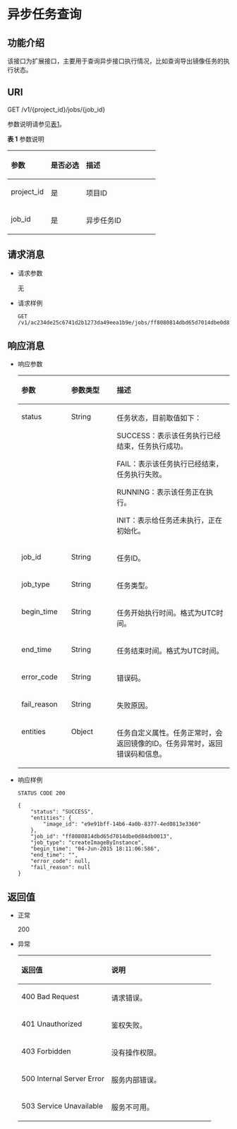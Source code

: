 # 异步任务查询<a name="ZH-CN_TOPIC_0022473688"></a>

## 功能介绍<a name="section6534076917543"></a>

该接口为扩展接口，主要用于查询异步接口执行情况，比如查询导出镜像任务的执行状态。

## URI<a name="section5323664117543"></a>

GET /v1/\{project\_id\}/jobs/\{job\_id\}

参数说明请参见[表1](#table4357530317543)。

**表 1**  参数说明

<a name="table4357530317543"></a>
<table><thead align="left"><tr id="row4437355317543"><th class="cellrowborder" valign="top" width="26.950000000000003%" id="mcps1.2.4.1.1"><p id="p3748803717543"><a name="p3748803717543"></a><a name="p3748803717543"></a>参数</p>
</th>
<th class="cellrowborder" valign="top" width="23.830000000000002%" id="mcps1.2.4.1.2"><p id="p1663218617543"><a name="p1663218617543"></a><a name="p1663218617543"></a>是否必选</p>
</th>
<th class="cellrowborder" valign="top" width="49.220000000000006%" id="mcps1.2.4.1.3"><p id="p502984817543"><a name="p502984817543"></a><a name="p502984817543"></a>描述</p>
</th>
</tr>
</thead>
<tbody><tr id="row476451817543"><td class="cellrowborder" valign="top" width="26.950000000000003%" headers="mcps1.2.4.1.1 "><p id="p5038164417543"><a name="p5038164417543"></a><a name="p5038164417543"></a>project_id</p>
</td>
<td class="cellrowborder" valign="top" width="23.830000000000002%" headers="mcps1.2.4.1.2 "><p id="p5438136317543"><a name="p5438136317543"></a><a name="p5438136317543"></a>是</p>
</td>
<td class="cellrowborder" valign="top" width="49.220000000000006%" headers="mcps1.2.4.1.3 "><p id="p4281427417543"><a name="p4281427417543"></a><a name="p4281427417543"></a>项目ID</p>
</td>
</tr>
<tr id="row4978415317543"><td class="cellrowborder" valign="top" width="26.950000000000003%" headers="mcps1.2.4.1.1 "><p id="p598456817543"><a name="p598456817543"></a><a name="p598456817543"></a>job_id</p>
</td>
<td class="cellrowborder" valign="top" width="23.830000000000002%" headers="mcps1.2.4.1.2 "><p id="p1498798817543"><a name="p1498798817543"></a><a name="p1498798817543"></a>是</p>
</td>
<td class="cellrowborder" valign="top" width="49.220000000000006%" headers="mcps1.2.4.1.3 "><p id="p606747617543"><a name="p606747617543"></a><a name="p606747617543"></a>异步任务ID</p>
</td>
</tr>
</tbody>
</table>

## 请求消息<a name="section5460728517543"></a>

-   请求参数

    无

-   请求样例

    ```
    GET /v1/ac234de25c6741d2b1273da49eea1b9e/jobs/ff8080814dbd65d7014dbe0d84db0013
    ```


## 响应消息<a name="section5889951917543"></a>

-   响应参数

    <a name="table528379811520"></a>
    <table><thead align="left"><tr id="row1392930311520"><th class="cellrowborder" valign="top" width="23.51%" id="mcps1.1.4.1.1"><p id="p5453179311520"><a name="p5453179311520"></a><a name="p5453179311520"></a>参数</p>
    </th>
    <th class="cellrowborder" valign="top" width="21.52%" id="mcps1.1.4.1.2"><p id="p574394205922"><a name="p574394205922"></a><a name="p574394205922"></a>参数类型</p>
    </th>
    <th class="cellrowborder" valign="top" width="54.97%" id="mcps1.1.4.1.3"><p id="p5499914011520"><a name="p5499914011520"></a><a name="p5499914011520"></a>描述</p>
    </th>
    </tr>
    </thead>
    <tbody><tr id="row2574533511520"><td class="cellrowborder" valign="top" width="23.51%" headers="mcps1.1.4.1.1 "><p id="p499736211520"><a name="p499736211520"></a><a name="p499736211520"></a>status</p>
    </td>
    <td class="cellrowborder" valign="top" width="21.52%" headers="mcps1.1.4.1.2 "><p id="p46525967205922"><a name="p46525967205922"></a><a name="p46525967205922"></a>String</p>
    </td>
    <td class="cellrowborder" valign="top" width="54.97%" headers="mcps1.1.4.1.3 "><p id="p213318211520"><a name="p213318211520"></a><a name="p213318211520"></a>任务状态，目前取值如下：</p>
    <p id="p1919864211520"><a name="p1919864211520"></a><a name="p1919864211520"></a>SUCCESS：表示该任务执行已经结束，任务执行成功。</p>
    <p id="p3857005011520"><a name="p3857005011520"></a><a name="p3857005011520"></a>FAIL：表示该任务执行已经结束，任务执行失败。</p>
    <p id="p1158613711520"><a name="p1158613711520"></a><a name="p1158613711520"></a>RUNNING：表示该任务正在执行。</p>
    <p id="p3716637511520"><a name="p3716637511520"></a><a name="p3716637511520"></a>INIT：表示给任务还未执行，正在初始化。</p>
    </td>
    </tr>
    <tr id="row6606192511520"><td class="cellrowborder" valign="top" width="23.51%" headers="mcps1.1.4.1.1 "><p id="p4941574211520"><a name="p4941574211520"></a><a name="p4941574211520"></a>job_id</p>
    </td>
    <td class="cellrowborder" valign="top" width="21.52%" headers="mcps1.1.4.1.2 "><p id="p10506968205922"><a name="p10506968205922"></a><a name="p10506968205922"></a>String</p>
    </td>
    <td class="cellrowborder" valign="top" width="54.97%" headers="mcps1.1.4.1.3 "><p id="p4325217111520"><a name="p4325217111520"></a><a name="p4325217111520"></a>任务ID。</p>
    </td>
    </tr>
    <tr id="row5372522511520"><td class="cellrowborder" valign="top" width="23.51%" headers="mcps1.1.4.1.1 "><p id="p5677596811520"><a name="p5677596811520"></a><a name="p5677596811520"></a>job_type</p>
    </td>
    <td class="cellrowborder" valign="top" width="21.52%" headers="mcps1.1.4.1.2 "><p id="p45758078205922"><a name="p45758078205922"></a><a name="p45758078205922"></a>String</p>
    </td>
    <td class="cellrowborder" valign="top" width="54.97%" headers="mcps1.1.4.1.3 "><p id="p3545068711520"><a name="p3545068711520"></a><a name="p3545068711520"></a>任务类型。</p>
    </td>
    </tr>
    <tr id="row5062073411520"><td class="cellrowborder" valign="top" width="23.51%" headers="mcps1.1.4.1.1 "><p id="p663876511520"><a name="p663876511520"></a><a name="p663876511520"></a>begin_time</p>
    </td>
    <td class="cellrowborder" valign="top" width="21.52%" headers="mcps1.1.4.1.2 "><p id="p15416808205922"><a name="p15416808205922"></a><a name="p15416808205922"></a>String</p>
    </td>
    <td class="cellrowborder" valign="top" width="54.97%" headers="mcps1.1.4.1.3 "><p id="p86908111520"><a name="p86908111520"></a><a name="p86908111520"></a>任务开始执行时间。格式为UTC时间。</p>
    </td>
    </tr>
    <tr id="row782172911520"><td class="cellrowborder" valign="top" width="23.51%" headers="mcps1.1.4.1.1 "><p id="p2958027411520"><a name="p2958027411520"></a><a name="p2958027411520"></a>end_time</p>
    </td>
    <td class="cellrowborder" valign="top" width="21.52%" headers="mcps1.1.4.1.2 "><p id="p40801918205922"><a name="p40801918205922"></a><a name="p40801918205922"></a>String</p>
    </td>
    <td class="cellrowborder" valign="top" width="54.97%" headers="mcps1.1.4.1.3 "><p id="p4719198811520"><a name="p4719198811520"></a><a name="p4719198811520"></a>任务结束时间。格式为UTC时间。</p>
    </td>
    </tr>
    <tr id="row2207471011520"><td class="cellrowborder" valign="top" width="23.51%" headers="mcps1.1.4.1.1 "><p id="p4322112411520"><a name="p4322112411520"></a><a name="p4322112411520"></a>error_code</p>
    </td>
    <td class="cellrowborder" valign="top" width="21.52%" headers="mcps1.1.4.1.2 "><p id="p16621098205922"><a name="p16621098205922"></a><a name="p16621098205922"></a>String</p>
    </td>
    <td class="cellrowborder" valign="top" width="54.97%" headers="mcps1.1.4.1.3 "><p id="p1125016611520"><a name="p1125016611520"></a><a name="p1125016611520"></a>错误码。</p>
    </td>
    </tr>
    <tr id="row3414263711520"><td class="cellrowborder" valign="top" width="23.51%" headers="mcps1.1.4.1.1 "><p id="p1409017611520"><a name="p1409017611520"></a><a name="p1409017611520"></a>fail_reason</p>
    </td>
    <td class="cellrowborder" valign="top" width="21.52%" headers="mcps1.1.4.1.2 "><p id="p4131665205922"><a name="p4131665205922"></a><a name="p4131665205922"></a>String</p>
    </td>
    <td class="cellrowborder" valign="top" width="54.97%" headers="mcps1.1.4.1.3 "><p id="p45364511520"><a name="p45364511520"></a><a name="p45364511520"></a>失败原因。</p>
    </td>
    </tr>
    <tr id="row408280811520"><td class="cellrowborder" valign="top" width="23.51%" headers="mcps1.1.4.1.1 "><p id="p6227201211520"><a name="p6227201211520"></a><a name="p6227201211520"></a>entities</p>
    </td>
    <td class="cellrowborder" valign="top" width="21.52%" headers="mcps1.1.4.1.2 "><p id="p66229469205922"><a name="p66229469205922"></a><a name="p66229469205922"></a>Object</p>
    </td>
    <td class="cellrowborder" valign="top" width="54.97%" headers="mcps1.1.4.1.3 "><p id="p1086820511520"><a name="p1086820511520"></a><a name="p1086820511520"></a>任务自定义属性。任务正常时，会返回镜像的ID。任务异常时，返回错误码和信息。</p>
    </td>
    </tr>
    </tbody>
    </table>


-   响应样例

    ```
    STATUS CODE 200
    ```

    ```
    {
        "status": "SUCCESS",
        "entities": {
            "image_id": "e9e91bff-14b6-4a0b-8377-4ed0813e3360"
        },
        "job_id": "ff8080814dbd65d7014dbe0d84db0013",
        "job_type": "createImageByInstance",
        "begin_time": "04-Jun-2015 18:11:06:586",
        "end_time": "",
        "error_code": null,
        "fail_reason": null
    }
    ```


## 返回值<a name="section3678893217543"></a>

-   正常

    200

-   异常

    <a name="table395981717657"></a>
    <table><thead align="left"><tr id="row1597872817657"><th class="cellrowborder" valign="top" width="46.54%" id="mcps1.1.3.1.1"><p id="p1920862517657"><a name="p1920862517657"></a><a name="p1920862517657"></a>返回值</p>
    </th>
    <th class="cellrowborder" valign="top" width="53.459999999999994%" id="mcps1.1.3.1.2"><p id="p1239479817657"><a name="p1239479817657"></a><a name="p1239479817657"></a>说明</p>
    </th>
    </tr>
    </thead>
    <tbody><tr id="row6445460017657"><td class="cellrowborder" valign="top" width="46.54%" headers="mcps1.1.3.1.1 "><p id="p5344010217657"><a name="p5344010217657"></a><a name="p5344010217657"></a>400 Bad Request</p>
    </td>
    <td class="cellrowborder" valign="top" width="53.459999999999994%" headers="mcps1.1.3.1.2 "><p id="p3368100917657"><a name="p3368100917657"></a><a name="p3368100917657"></a>请求错误。</p>
    </td>
    </tr>
    <tr id="row3469362617657"><td class="cellrowborder" valign="top" width="46.54%" headers="mcps1.1.3.1.1 "><p id="p5872033917657"><a name="p5872033917657"></a><a name="p5872033917657"></a>401 Unauthorized</p>
    </td>
    <td class="cellrowborder" valign="top" width="53.459999999999994%" headers="mcps1.1.3.1.2 "><p id="p5872698817657"><a name="p5872698817657"></a><a name="p5872698817657"></a>鉴权失败。</p>
    </td>
    </tr>
    <tr id="row5878084417657"><td class="cellrowborder" valign="top" width="46.54%" headers="mcps1.1.3.1.1 "><p id="p6362789617657"><a name="p6362789617657"></a><a name="p6362789617657"></a>403 Forbidden</p>
    </td>
    <td class="cellrowborder" valign="top" width="53.459999999999994%" headers="mcps1.1.3.1.2 "><p id="p5358597717657"><a name="p5358597717657"></a><a name="p5358597717657"></a>没有操作权限。</p>
    </td>
    </tr>
    <tr id="row1251175317657"><td class="cellrowborder" valign="top" width="46.54%" headers="mcps1.1.3.1.1 "><p id="p681909217657"><a name="p681909217657"></a><a name="p681909217657"></a>500 Internal Server Error</p>
    </td>
    <td class="cellrowborder" valign="top" width="53.459999999999994%" headers="mcps1.1.3.1.2 "><p id="p1547559217657"><a name="p1547559217657"></a><a name="p1547559217657"></a>服务内部错误。</p>
    </td>
    </tr>
    <tr id="row506260017657"><td class="cellrowborder" valign="top" width="46.54%" headers="mcps1.1.3.1.1 "><p id="p741745117657"><a name="p741745117657"></a><a name="p741745117657"></a>503 Service Unavailable</p>
    </td>
    <td class="cellrowborder" valign="top" width="53.459999999999994%" headers="mcps1.1.3.1.2 "><p id="p6394266717657"><a name="p6394266717657"></a><a name="p6394266717657"></a>服务不可用。</p>
    </td>
    </tr>
    </tbody>
    </table>


